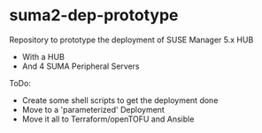 # suma2-dep-prototype
Repository to prototype the deployment of SUSE Manager 5.x HUB

- With a HUB
- And 4 SUMA Peripheral Servers

ToDo:
- Create some shell scripts to get the deployment done
- Move to a 'parameterized' Deployment
- Move it all to Terraform/openTOFU and Ansible

